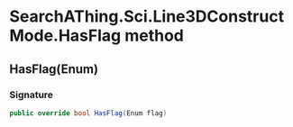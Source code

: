 # SearchAThing.Sci.Line3DConstructMode.HasFlag method
## HasFlag(Enum)
### Signature
```csharp
public override bool HasFlag(Enum flag)
```
